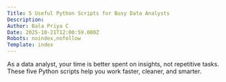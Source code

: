 ```yaml
---
Title: 5 Useful Python Scripts for Busy Data Analysts
Description: 
Author: Bala Priya C
Date: 2025-10-21T12:00:59.000Z
Robots: noindex,nofollow
Template: index
---
```

As a data analyst, your time is better spent on insights, not repetitive tasks. These five Python scripts help you work faster, cleaner, and smarter.